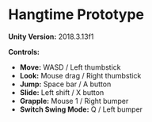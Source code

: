 # Hangtime Prototype

**Unity Version:** 2018.3.13f1

**Controls:**
- **Move:** WASD / Left thumbstick
- **Look:** Mouse drag / Right thumbstick
- **Jump:** Space bar / A button
- **Slide:** Left shift / X button
- **Grapple:** Mouse 1 / Right bumper
- **Switch Swing Mode:** Q / Left bumper
